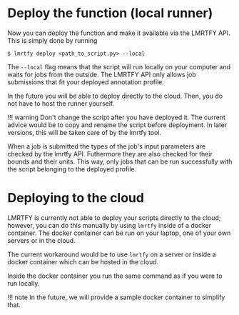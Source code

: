 # Deploy the function (local runner)
Now you can deploy the function and make it available via the LMRTFY API. This is simply done by running

```shell
$ lmrtfy deploy <path_to_script.py> --local
```

The `--local` flag means that the script will run locally on your computer and waits for jobs from
the outside. The LMRTFY API only allows job submissions that fit your deployed annotation profile.

In the future you will be able to deploy directly to the cloud. Then, you do not have to host the runner
yourself.

!!! warning
    Don't change the script after you have deployed it. The current advice would be to copy and
    rename the script before deployment. In later versions, this will be taken care of by the lmrtfy 
    tool.


When a job is submitted the types of the job's input parameters are checked by the lmrtfy API. Futhermore
they are also checked for their bounds and their units. This way, only jobs that can be run successfully
with the script belonging to the deployed profile.

# Deploying to the cloud

LMRTFY is currently not able to deploy your scripts directly to the cloud; however, you can do this 
manually by using `lmrtfy` inside of a docker container. The docker container can be run on your laptop,
one of your own servers or in the cloud.

The current workaround would be to use `lmrtfy` on a server or inside a docker container which can
be hosted in the cloud.

Inside the docker container you run the same command as if you were to run locally.

!!! note
    In the future, we will provide a sample docker container to simplify that.


